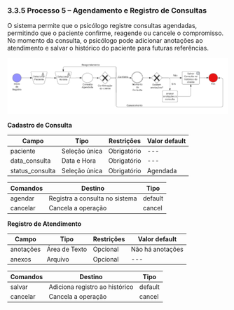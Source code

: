 ### 3.3.5 Processo 5 – Agendamento e Registro de Consultas

O sistema permite que o psicólogo registre consultas agendadas, permitindo que o paciente confirme, reagende ou cancele o compromisso. No momento da consulta, o psicólogo pode adicionar anotações ao atendimento e salvar o histórico do paciente para futuras referências.

![Exemplo de um Modelo BPMN do PROCESSO 5](images/modeloRegistro_Consulta.png)


**Cadastro de Consulta**

| **Campo**          | **Tipo**         | **Restrições**  | **Valor default**  |
| ---               | ---              | ---             | ---                |
| paciente          | Seleção única    | Obrigatório     | ---                |
| data_consulta     | Data e Hora      | Obrigatório     | ---                |
| status_consulta   | Seleção única    | Obrigatório     | Agendada           |

| **Comandos**      | **Destino**                     | **Tipo**   |
| ---              | ---                              | ---        |
| agendar         | Registra a consulta no sistema  | default    |
| cancelar        | Cancela a operação              | cancel     |

**Registro de Atendimento**

| **Campo**       | **Tipo**       | **Restrições**  | **Valor default**  |
| ---             | ---            | ---             | ---                |
| anotações       | Área de Texto  | Opcional        | Não há anotações   |
| anexos         | Arquivo        | Opcional        | ---                |

| **Comandos**     | **Destino**                     | **Tipo**   |
| ---              | ---                              | ---        |
| salvar          | Adiciona registro ao histórico  | default    |
| cancelar        | Cancela a operação              | cancel     |


